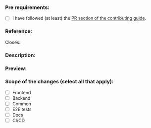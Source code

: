 <!-- Thanks so much for your PR, your contribution is appreciated! ❤️ -->

### Pre requirements:
- [ ] I have followed (at least) the [PR section of the contributing guide](https://github.com/lightdash/lightdash/blob/main/.github/CONTRIBUTING.md#sending-a-pull-request).

### Reference:
Closes: <!-- reference the related issue e.g. #150 -->

### Description:
<!-- Add a description of the changes proposed in the pull request. -->

### Preview:
<!-- Insert your gif/screenshot/loom recording here -->

### Scope of the changes (select all that apply):
- [ ] Frontend  
- [ ] Backend  
- [ ] Common  
- [ ] E2E tests  
- [ ] Docs  
- [ ] CI/CD  

